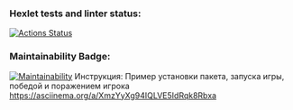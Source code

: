 ### Hexlet tests and linter status:
[![Actions Status](https://github.com/minoko86/python-project-49/workflows/hexlet-check/badge.svg)](https://github.com/minoko86/python-project-49/actions)
### Maintainability Badge:
[![Maintainability](https://api.codeclimate.com/v1/badges/7e6161e23cf9cd388603/maintainability)](https://codeclimate.com/github/minoko86/python-project-49/maintainability)
Инструкция:
Пример установки пакета, запуска игры, победой и поражением игрока
https://asciinema.org/a/XmzYyXg94IQLVE5IdRqk8Rbxa
